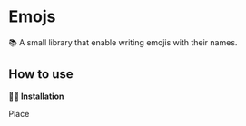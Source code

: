 # Emojs
📚 A small library that enable writing emojis with their names.

## How to use
**👨‍🔧 Installation**

Place *<script>* in the head
```html
<head>
  <title>My page</title>
  <meta charset="utf-8"/>
  <script src="emo.js"></script>
</head>
```

**🧪 Example**
  
Just call *emojs* object with the emoji you want
```javascript
  var mytext = emojs.catface;
```

> Result : 🐱

**✋ Disclaimer**
  
All emojis names are without *spaces*, *dash*, *accents*, or any *special characters*.
  
## Emojis List
- grinningface: 😀
- grinningfacewithbigeyes: 😃
- grinningfacewithsmilingeyes: 😄
- beamingfacewithsmilingeyes: 😁
- grinningsquintingface: 😆
- grinningfacewithsweat: 😅
- rollingonthefloorlaughing: 🤣
- facewithtearsofjoy: 😂
- slightlysmilingface: 🙂
- upsidedownface: 🙃
- winkingface: 😉
- smilingfacewithsmilingeyes: 😊
- smilingfacewithhalo: 😇
- smilingfacewithhearts: 🥰
- smilingfacewithhearteyes: 😍
- starstruck: 🤩
- faceblowingakiss: 😘
- kissingface: 😗
- smilingface: ☺️
- kissingfacewithclosedeyes: 😚
- kissingfacewithsmilingeyes: 😙
- smilingfacewithtear: 🥲
- facesavoringfood: 😋
- facewithtongue: 😛
- winkingfacewithtongue: 😜
- zanyface: 🤪
- squintingfacewithtongue: 😝
- moneymouthface: 🤑
- huggingface: 🤗
- facewithhandovermouth: 🤭
- shushingface: 🤫
- thinkingface: 🤔
- zippermouthface: 🤐
- facewithraisedeyebrow: 🤨
- neutralface: 😐
- expressionlessface: 😑
- facewithoutmouth: 😶
- faceinclouds: 😶‍🌫️
- smirkingface: 😏
- unamusedface: 😒
- facewithrollingeyes: 🙄
- grimacingface: 😬
- faceexhaling: 😮‍💨
- lyingface: 🤥
- relievedface: 😌
- pensiveface: 😔
- sleepyface: 😪
- droolingface: 🤤
- sleepingface: 😴
- facewithmedicalmask: 😷
- facewiththermometer: 🤒
- facewithheadbandage: 🤕
- nauseatedface: 🤢
- facevomiting: 🤮
- sneezingface: 🤧
- hotface: 🥵
- coldface: 🥶
- woozyface: 🥴
- knockedoutface: 😵
- facewithspiraleyes: 😵‍💫
- explodinghead: 🤯
- cowboyhatface: 🤠
- partyingface: 🥳
- disguisedface: 🥸
- smilingfacewithsunglasses: 😎
- nerdface: 🤓
- facewithmonocle: 🧐
- confusedface: 😕
- worriedface: 😟
- slightlyfrowningface: 🙁
- frowningface: ☹️
- facewithopenmouth: 😮
- hushedface: 😯
- astonishedface: 😲
- flushedface: 😳
- pleadingface: 🥺
- frowningfacewithopenmouth: 😦
- anguishedface: 😧
- fearfulface: 😨
- anxiousfacewithsweat: 😰
- sadbutrelievedface: 😥
- cryingface: 😢
- loudlycryingface: 😭
- facescreaminginfear: 😱
- confoundedface: 😖
- perseveringface: 😣
- disappointedface: 😞
- downcastfacewithsweat: 😓
- wearyface: 😩
- tiredface: 😫
- yawningface: 🥱
- facewithsteamfromnose: 😤
- poutingface: 😡
- angryface: 😠
- facewithsymbolsonmouth: 🤬
- smilingfacewithhorns: 😈
- angryfacewithhorns: 👿
- skull: 💀
- skullandcrossbones: ☠️
- pileofpoo: 💩
- clownface: 🤡
- ogre: 👹
- goblin: 👺
- ghost: 👻
- alien: 👽
- alienmonster: 👾
- robot: 🤖
- grinningcat: 😺
- grinningcatwithsmilingeyes: 😸
- catwithtearsofjoy: 😹
- smilingcatwithhearteyes: 😻
- catwithwrysmile: 😼
- kissingcat: 😽
- wearycat: 🙀
- cryingcat: 😿
- poutingcat: 😾
- seenoevilmonkey: 🙈
- hearnoevilmonkey: 🙉
- speaknoevilmonkey: 🙊
- kissmark: 💋
- loveletter: 💌
- heartwitharrow: 💘
- heartwithribbon: 💝
- sparklingheart: 💖
- growingheart: 💗
- beatingheart: 💓
- revolvinghearts: 💞
- twohearts: 💕
- heartdecoration: 💟
- heartexclamation: ❣️
- brokenheart: 💔
- heartonfire: ❤️‍🔥
- mendingheart: ❤️‍🩹
- redheart: ❤️
- orangeheart: 🧡
- yellowheart: 💛
- greenheart: 💚
- blueheart: 💙
- purpleheart: 💜
- brownheart: 🤎
- blackheart: 🖤
- whiteheart: 🤍
- hundredpoints: 💯
- angersymbol: 💢
- collision: 💥
- dizzy: 💫
- sweatdroplets: 💦
- dashingaway: 💨
- hole: 🕳️
- bomb: 💣
- speechballoon: 💬
- eyeinspeechbubble: 👁️‍🗨️
- leftspeechbubble: 🗨️
- rightangerbubble: 🗯️
- thoughtballoon: 💭
- zzz: 💤
- wavinghand: 👋
- raisedbackofhand: 🤚
- handwithfingerssplayed: 🖐️
- raisedhand: ✋
- vulcansalute: 🖖
- okhand: 👌
- pinchedfingers: 🤌
- pinchinghand: 🤏
- victoryhand: ✌️
- crossedfingers: 🤞
- loveyougesture: 🤟
- signofthehorns: 🤘
- callmehand: 🤙
- backhandindexpointingleft: 👈
- backhandindexpointingright: 👉
- backhandindexpointingup: 👆
- middlefinger: 🖕
- backhandindexpointingdown: 👇
- indexpointingup: ☝️
- thumbsup: 👍
- thumbsdown: 👎
- raisedfist: ✊
- oncomingfist: 👊
- leftfacingfist: 🤛
- rightfacingfist: 🤜
- clappinghands: 👏
- raisinghands: 🙌
- openhands: 👐
- palmsuptogether: 🤲
- handshake: 🤝
- foldedhands: 🙏
- writinghand: ✍️
- nailpolish: 💅
- selfie: 🤳
- flexedbiceps: 💪
- mechanicalarm: 🦾
- mechanicalleg: 🦿
- leg: 🦵
- foot: 🦶
- ear: 👂
- earwithhearingaid: 🦻
- nose: 👃
- brain: 🧠
- anatomicalheart: 🫀
- lungs: 🫁
- tooth: 🦷
- bone: 🦴
- eyes: 👀
- eye: 👁️
- tongue: 👅
- mouth: 👄
- baby: 👶
- child: 🧒
- boy: 👦
- girl: 👧
- person: 🧑
- personblondhair: 👱
- man: 👨
- personbeard: 🧔
- manbeard: 🧔‍♂️
- womanbeard: 🧔‍♀️
- manredhair: 👨‍🦰
- mancurlyhair: 👨‍🦱
- manwhitehair: 👨‍🦳
- manbald: 👨‍🦲
- woman: 👩
- womanredhair: 👩‍🦰
- personredhair: 🧑‍🦰
- womancurlyhair: 👩‍🦱
- personcurlyhair: 🧑‍🦱
- womanwhitehair: 👩‍🦳
- personwhitehair: 🧑‍🦳
- womanbald: 👩‍🦲
- personbald: 🧑‍🦲
- womanblondhair: 👱‍♀️
- manblondhair: 👱‍♂️
- olderperson: 🧓
- oldman: 👴
- oldwoman: 👵
- personfrowning: 🙍
- manfrowning: 🙍‍♂️
- womanfrowning: 🙍‍♀️
- personpouting: 🙎
- manpouting: 🙎‍♂️
- womanpouting: 🙎‍♀️
- persongesturingno: 🙅
- mangesturingno: 🙅‍♂️
- womangesturingno: 🙅‍♀️
- persongesturingok: 🙆
- mangesturingok: 🙆‍♂️
- womangesturingok: 🙆‍♀️
- persontippinghand: 💁
- mantippinghand: 💁‍♂️
- womantippinghand: 💁‍♀️
- personraisinghand: 🙋
- manraisinghand: 🙋‍♂️
- womanraisinghand: 🙋‍♀️
- deafperson: 🧏
- deafman: 🧏‍♂️
- deafwoman: 🧏‍♀️
- personbowing: 🙇
- manbowing: 🙇‍♂️
- womanbowing: 🙇‍♀️
- personfacepalming: 🤦
- manfacepalming: 🤦‍♂️
- womanfacepalming: 🤦‍♀️
- personshrugging: 🤷
- manshrugging: 🤷‍♂️
- womanshrugging: 🤷‍♀️
- healthworker: 🧑‍⚕️
- manhealthworker: 👨‍⚕️
- womanhealthworker: 👩‍⚕️
- student: 🧑‍🎓
- manstudent: 👨‍🎓
- womanstudent: 👩‍🎓
- teacher: 🧑‍🏫
- manteacher: 👨‍🏫
- womanteacher: 👩‍🏫
- judge: 🧑‍⚖️
- manjudge: 👨‍⚖️
- womanjudge: 👩‍⚖️
- farmer: 🧑‍🌾
- manfarmer: 👨‍🌾
- womanfarmer: 👩‍🌾
- cook: 🧑‍🍳
- mancook: 👨‍🍳
- womancook: 👩‍🍳
- mechanic: 🧑‍🔧
- manmechanic: 👨‍🔧
- womanmechanic: 👩‍🔧
- factoryworker: 🧑‍🏭
- manfactoryworker: 👨‍🏭
- womanfactoryworker: 👩‍🏭
- officeworker: 🧑‍💼
- manofficeworker: 👨‍💼
- womanofficeworker: 👩‍💼
- scientist: 🧑‍🔬
- manscientist: 👨‍🔬
- womanscientist: 👩‍🔬
- technologist: 🧑‍💻
- mantechnologist: 👨‍💻
- womantechnologist: 👩‍💻
- singer: 🧑‍🎤
- mansinger: 👨‍🎤
- womansinger: 👩‍🎤
- artist: 🧑‍🎨
- manartist: 👨‍🎨
- womanartist: 👩‍🎨
- pilot: 🧑‍✈️
- manpilot: 👨‍✈️
- womanpilot: 👩‍✈️
- astronaut: 🧑‍🚀
- manastronaut: 👨‍🚀
- womanastronaut: 👩‍🚀
- firefighter: 🧑‍🚒
- manfirefighter: 👨‍🚒
- womanfirefighter: 👩‍🚒
- policeofficer: 👮
- manpoliceofficer: 👮‍♂️
- womanpoliceofficer: 👮‍♀️
- detective: 🕵️
- mandetective: 🕵️‍♂️
- womandetective: 🕵️‍♀️
- guard: 💂
- manguard: 💂‍♂️
- womanguard: 💂‍♀️
- ninja: 🥷
- constructionworker: 👷
- manconstructionworker: 👷‍♂️
- womanconstructionworker: 👷‍♀️
- prince: 🤴
- princess: 👸
- personwearingturban: 👳
- manwearingturban: 👳‍♂️
- womanwearingturban: 👳‍♀️
- personwithskullcap: 👲
- womanwithheadscarf: 🧕
- personintuxedo: 🤵
- manintuxedo: 🤵‍♂️
- womanintuxedo: 🤵‍♀️
- personwithveil: 👰
- manwithveil: 👰‍♂️
- womanwithveil: 👰‍♀️
- pregnantwoman: 🤰
- breastfeeding: 🤱
- womanfeedingbaby: 👩‍🍼
- manfeedingbaby: 👨‍🍼
- personfeedingbaby: 🧑‍🍼
- babyangel: 👼
- santaclaus: 🎅
- mrsclaus: 🤶
- mxclaus: 🧑‍🎄
- superhero: 🦸
- mansuperhero: 🦸‍♂️
- womansuperhero: 🦸‍♀️
- supervillain: 🦹
- mansupervillain: 🦹‍♂️
- womansupervillain: 🦹‍♀️
- mage: 🧙
- manmage: 🧙‍♂️
- womanmage: 🧙‍♀️
- fairy: 🧚
- manfairy: 🧚‍♂️
- womanfairy: 🧚‍♀️
- vampire: 🧛
- manvampire: 🧛‍♂️
- womanvampire: 🧛‍♀️
- merperson: 🧜
- merman: 🧜‍♂️
- mermaid: 🧜‍♀️
- elf: 🧝
- manelf: 🧝‍♂️
- womanelf: 🧝‍♀️
- genie: 🧞
- mangenie: 🧞‍♂️
- womangenie: 🧞‍♀️
- zombie: 🧟
- manzombie: 🧟‍♂️
- womanzombie: 🧟‍♀️
- persongettingmassage: 💆
- mangettingmassage: 💆‍♂️
- womangettingmassage: 💆‍♀️
- persongettinghaircut: 💇
- mangettinghaircut: 💇‍♂️
- womangettinghaircut: 💇‍♀️
- personwalking: 🚶
- manwalking: 🚶‍♂️
- womanwalking: 🚶‍♀️
- personstanding: 🧍
- manstanding: 🧍‍♂️
- womanstanding: 🧍‍♀️
- personkneeling: 🧎
- mankneeling: 🧎‍♂️
- womankneeling: 🧎‍♀️
- personwithwhitecane: 🧑‍🦯
- manwithwhitecane: 👨‍🦯
- womanwithwhitecane: 👩‍🦯
- personinmotorizedwheelchair: 🧑‍🦼
- maninmotorizedwheelchair: 👨‍🦼
- womaninmotorizedwheelchair: 👩‍🦼
- personinmanualwheelchair: 🧑‍🦽
- maninmanualwheelchair: 👨‍🦽
- womaninmanualwheelchair: 👩‍🦽
- personrunning: 🏃
- manrunning: 🏃‍♂️
- womanrunning: 🏃‍♀️
- womandancing: 💃
- mandancing: 🕺
- personinsuitlevitating: 🕴️
- peoplewithbunnyears: 👯
- menwithbunnyears: 👯‍♂️
- womenwithbunnyears: 👯‍♀️
- personinsteamyroom: 🧖
- maninsteamyroom: 🧖‍♂️
- womaninsteamyroom: 🧖‍♀️
- personclimbing: 🧗
- manclimbing: 🧗‍♂️
- womanclimbing: 🧗‍♀️
- personfencing: 🤺
- horseracing: 🏇
- skier: ⛷️
- snowboarder: 🏂
- persongolfing: 🏌️
- mangolfing: 🏌️‍♂️
- womangolfing: 🏌️‍♀️
- personsurfing: 🏄
- mansurfing: 🏄‍♂️
- womansurfing: 🏄‍♀️
- personrowingboat: 🚣
- manrowingboat: 🚣‍♂️
- womanrowingboat: 🚣‍♀️
- personswimming: 🏊
- manswimming: 🏊‍♂️
- womanswimming: 🏊‍♀️
- personbouncingball: ⛹️
- manbouncingball: ⛹️‍♂️
- womanbouncingball: ⛹️‍♀️
- personliftingweights: 🏋️
- manliftingweights: 🏋️‍♂️
- womanliftingweights: 🏋️‍♀️
- personbiking: 🚴
- manbiking: 🚴‍♂️
- womanbiking: 🚴‍♀️
- personmountainbiking: 🚵
- manmountainbiking: 🚵‍♂️
- womanmountainbiking: 🚵‍♀️
- personcartwheeling: 🤸
- mancartwheeling: 🤸‍♂️
- womancartwheeling: 🤸‍♀️
- peoplewrestling: 🤼
- menwrestling: 🤼‍♂️
- womenwrestling: 🤼‍♀️
- personplayingwaterpolo: 🤽
- manplayingwaterpolo: 🤽‍♂️
- womanplayingwaterpolo: 🤽‍♀️
- personplayinghandball: 🤾
- manplayinghandball: 🤾‍♂️
- womanplayinghandball: 🤾‍♀️
- personjuggling: 🤹
- manjuggling: 🤹‍♂️
- womanjuggling: 🤹‍♀️
- personinlotusposition: 🧘
- maninlotusposition: 🧘‍♂️
- womaninlotusposition: 🧘‍♀️
- persontakingbath: 🛀
- personinbed: 🛌
- peopleholdinghands: 🧑‍🤝‍🧑
- womenholdinghands: 👭
- womanandmanholdinghands: 👫
- menholdinghands: 👬
- kiss: 💏
- kisswomanman: 👩‍❤️‍💋‍👨
- kissmanman: 👨‍❤️‍💋‍👨
- kisswomanwoman: 👩‍❤️‍💋‍👩
- couplewithheart: 💑
- couplewithheartwomanman: 👩‍❤️‍👨
- couplewithheartmanman: 👨‍❤️‍👨
- couplewithheartwomanwoman: 👩‍❤️‍👩
- family: 👪
- familymanwomanboy: 👨‍👩‍👦
- familymanwomangirl: 👨‍👩‍👧
- familymanwomangirlboy: 👨‍👩‍👧‍👦
- familymanwomanboyboy: 👨‍👩‍👦‍👦
- familymanwomangirlgirl: 👨‍👩‍👧‍👧
- familymanmanboy: 👨‍👨‍👦
- familymanmangirl: 👨‍👨‍👧
- familymanmangirlboy: 👨‍👨‍👧‍👦
- familymanmanboyboy: 👨‍👨‍👦‍👦
- familymanmangirlgirl: 👨‍👨‍👧‍👧
- familywomanwomanboy: 👩‍👩‍👦
- familywomanwomangirl: 👩‍👩‍👧
- familywomanwomangirlboy: 👩‍👩‍👧‍👦
- familywomanwomanboyboy: 👩‍👩‍👦‍👦
- familywomanwomangirlgirl: 👩‍👩‍👧‍👧
- familymanboy: 👨‍👦
- familymanboyboy: 👨‍👦‍👦
- familymangirl: 👨‍👧
- familymangirlboy: 👨‍👧‍👦
- familymangirlgirl: 👨‍👧‍👧
- familywomanboy: 👩‍👦
- familywomanboyboy: 👩‍👦‍👦
- familywomangirl: 👩‍👧
- familywomangirlboy: 👩‍👧‍👦
- familywomangirlgirl: 👩‍👧‍👧
- speakinghead: 🗣️
- bustinsilhouette: 👤
- bustsinsilhouette: 👥
- peoplehugging: 🫂
- footprints: 👣
- monkeyface: 🐵
- monkey: 🐒
- gorilla: 🦍
- orangutan: 🦧
- dogface: 🐶
- dog: 🐕
- guidedog: 🦮
- servicedog: 🐕‍🦺
- poodle: 🐩
- wolf: 🐺
- fox: 🦊
- raccoon: 🦝
- catface: 🐱
- cat: 🐈
- blackcat: 🐈‍⬛
- lion: 🦁
- tigerface: 🐯
- tiger: 🐅
- leopard: 🐆
- horseface: 🐴
- horse: 🐎
- unicorn: 🦄
- zebra: 🦓
- deer: 🦌
- bison: 🦬
- cowface: 🐮
- ox: 🐂
- waterbuffalo: 🐃
- cow: 🐄
- pigface: 🐷
- pig: 🐖
- boar: 🐗
- pignose: 🐽
- ram: 🐏
- ewe: 🐑
- goat: 🐐
- camel: 🐪
- twohumpcamel: 🐫
- llama: 🦙
- giraffe: 🦒
- elephant: 🐘
- mammoth: 🦣
- rhinoceros: 🦏
- hippopotamus: 🦛
- mouseface: 🐭
- mouse: 🐁
- rat: 🐀
- hamster: 🐹
- rabbitface: 🐰
- rabbit: 🐇
- chipmunk: 🐿️
- beaver: 🦫
- hedgehog: 🦔
- bat: 🦇
- bear: 🐻
- polarbear: 🐻‍❄️
- koala: 🐨
- panda: 🐼
- sloth: 🦥
- otter: 🦦
- skunk: 🦨
- kangaroo: 🦘
- badger: 🦡
- pawprints: 🐾
- turkey: 🦃
- chicken: 🐔
- rooster: 🐓
- hatchingchick: 🐣
- babychick: 🐤
- frontfacingbabychick: 🐥
- bird: 🐦
- penguin: 🐧
- dove: 🕊️
- eagle: 🦅
- duck: 🦆
- swan: 🦢
- owl: 🦉
- dodo: 🦤
- feather: 🪶
- flamingo: 🦩
- peacock: 🦚
- parrot: 🦜
- frog: 🐸
- crocodile: 🐊
- turtle: 🐢
- lizard: 🦎
- snake: 🐍
- dragonface: 🐲
- dragon: 🐉
- sauropod: 🦕
- trex: 🦖
- spoutingwhale: 🐳
- whale: 🐋
- dolphin: 🐬
- seal: 🦭
- fish: 🐟
- tropicalfish: 🐠
- blowfish: 🐡
- shark: 🦈
- octopus: 🐙
- spiralshell: 🐚
- snail: 🐌
- butterfly: 🦋
- bug: 🐛
- ant: 🐜
- honeybee: 🐝
- beetle: 🪲
- ladybeetle: 🐞
- cricket: 🦗
- cockroach: 🪳
- spider: 🕷️
- spiderweb: 🕸️
- scorpion: 🦂
- mosquito: 🦟
- fly: 🪰
- worm: 🪱
- microbe: 🦠
- bouquet: 💐
- cherryblossom: 🌸
- whiteflower: 💮
- rosette: 🏵️
- rose: 🌹
- wiltedflower: 🥀
- hibiscus: 🌺
- sunflower: 🌻
- blossom: 🌼
- tulip: 🌷
- seedling: 🌱
- pottedplant: 🪴
- evergreentree: 🌲
- deciduoustree: 🌳
- palmtree: 🌴
- cactus: 🌵
- sheafofrice: 🌾
- herb: 🌿
- shamrock: ☘️
- fourleafclover: 🍀
- mapleleaf: 🍁
- fallenleaf: 🍂
- leafflutteringinwind: 🍃
- grapes: 🍇
- melon: 🍈
- watermelon: 🍉
- tangerine: 🍊
- lemon: 🍋
- banana: 🍌
- pineapple: 🍍
- mango: 🥭
- redapple: 🍎
- greenapple: 🍏
- pear: 🍐
- peach: 🍑
- cherries: 🍒
- strawberry: 🍓
- blueberries: 🫐
- kiwifruit: 🥝
- tomato: 🍅
- olive: 🫒
- coconut: 🥥
- avocado: 🥑
- eggplant: 🍆
- potato: 🥔
- carrot: 🥕
- earofcorn: 🌽
- hotpepper: 🌶️
- bellpepper: 🫑
- cucumber: 🥒
- leafygreen: 🥬
- broccoli: 🥦
- garlic: 🧄
- onion: 🧅
- mushroom: 🍄
- peanuts: 🥜
- chestnut: 🌰
- bread: 🍞
- croissant: 🥐
- baguettebread: 🥖
- flatbread: 🫓
- pretzel: 🥨
- bagel: 🥯
- pancakes: 🥞
- waffle: 🧇
- cheesewedge: 🧀
- meatonbone: 🍖
- poultryleg: 🍗
- cutofmeat: 🥩
- bacon: 🥓
- hamburger: 🍔
- frenchfries: 🍟
- pizza: 🍕
- hotdog: 🌭
- sandwich: 🥪
- taco: 🌮
- burrito: 🌯
- tamale: 🫔
- stuffedflatbread: 🥙
- falafel: 🧆
- egg: 🥚
- cooking: 🍳
- shallowpanoffood: 🥘
- potoffood: 🍲
- fondue: 🫕
- bowlwithspoon: 🥣
- greensalad: 🥗
- popcorn: 🍿
- butter: 🧈
- salt: 🧂
- cannedfood: 🥫
- bentobox: 🍱
- ricecracker: 🍘
- riceball: 🍙
- cookedrice: 🍚
- curryrice: 🍛
- steamingbowl: 🍜
- spaghetti: 🍝
- roastedsweetpotato: 🍠
- oden: 🍢
- sushi: 🍣
- friedshrimp: 🍤
- fishcakewithswirl: 🍥
- mooncake: 🥮
- dango: 🍡
- dumpling: 🥟
- fortunecookie: 🥠
- takeoutbox: 🥡
- crab: 🦀
- lobster: 🦞
- shrimp: 🦐
- squid: 🦑
- oyster: 🦪
- softicecream: 🍦
- shavedice: 🍧
- icecream: 🍨
- doughnut: 🍩
- cookie: 🍪
- birthdaycake: 🎂
- shortcake: 🍰
- cupcake: 🧁
- pie: 🥧
- chocolatebar: 🍫
- candy: 🍬
- lollipop: 🍭
- custard: 🍮
- honeypot: 🍯
- babybottle: 🍼
- glassofmilk: 🥛
- hotbeverage: ☕
- teapot: 🫖
- teacupwithouthandle: 🍵
- sake: 🍶
- bottlewithpoppingcork: 🍾
- wineglass: 🍷
- cocktailglass: 🍸
- tropicaldrink: 🍹
- beermug: 🍺
- clinkingbeermugs: 🍻
- clinkingglasses: 🥂
- tumblerglass: 🥃
- cupwithstraw: 🥤
- bubbletea: 🧋
- beveragebox: 🧃
- mate: 🧉
- ice: 🧊
- chopsticks: 🥢
- forkandknifewithplate: 🍽️
- forkandknife: 🍴
- spoon: 🥄
- kitchenknife: 🔪
- amphora: 🏺
- globeshowingeuropeafrica: 🌍
- globeshowingamericas: 🌎
- globeshowingasiaaustralia: 🌏
- globewithmeridians: 🌐
- worldmap: 🗺️
- mapofjapan: 🗾
- compass: 🧭
- snowcappedmountain: 🏔️
- mountain: ⛰️
- volcano: 🌋
- mountfuji: 🗻
- camping: 🏕️
- beachwithumbrella: 🏖️
- desert: 🏜️
- desertisland: 🏝️
- nationalpark: 🏞️
- stadium: 🏟️
- classicalbuilding: 🏛️
- buildingconstruction: 🏗️
- brick: 🧱
- rock: 🪨
- wood: 🪵
- hut: 🛖
- houses: 🏘️
- derelicthouse: 🏚️
- house: 🏠
- housewithgarden: 🏡
- officebuilding: 🏢
- japanesepostoffice: 🏣
- postoffice: 🏤
- hospital: 🏥
- bank: 🏦
- hotel: 🏨
- lovehotel: 🏩
- conveniencestore: 🏪
- school: 🏫
- departmentstore: 🏬
- factory: 🏭
- japanesecastle: 🏯
- castle: 🏰
- wedding: 💒
- tokyotower: 🗼
- statueofliberty: 🗽
- church: ⛪
- mosque: 🕌
- hindutemple: 🛕
- synagogue: 🕍
- shintoshrine: ⛩️
- kaaba: 🕋
- fountain: ⛲
- tent: ⛺
- foggy: 🌁
- nightwithstars: 🌃
- cityscape: 🏙️
- sunriseovermountains: 🌄
- sunrise: 🌅
- cityscapeatdusk: 🌆
- sunset: 🌇
- bridgeatnight: 🌉
- hotsprings: ♨️
- carouselhorse: 🎠
- ferriswheel: 🎡
- rollercoaster: 🎢
- barberpole: 💈
- circustent: 🎪
- locomotive: 🚂
- railwaycar: 🚃
- highspeedtrain: 🚄
- bullettrain: 🚅
- train: 🚆
- metro: 🚇
- lightrail: 🚈
- station: 🚉
- tram: 🚊
- monorail: 🚝
- mountainrailway: 🚞
- tramcar: 🚋
- bus: 🚌
- oncomingbus: 🚍
- trolleybus: 🚎
- minibus: 🚐
- ambulance: 🚑
- fireengine: 🚒
- policecar: 🚓
- oncomingpolicecar: 🚔
- taxi: 🚕
- oncomingtaxi: 🚖
- automobile: 🚗
- oncomingautomobile: 🚘
- sportutilityvehicle: 🚙
- pickuptruck: 🛻
- deliverytruck: 🚚
- articulatedlorry: 🚛
- tractor: 🚜
- racingcar: 🏎️
- motorcycle: 🏍️
- motorscooter: 🛵
- manualwheelchair: 🦽
- motorizedwheelchair: 🦼
- autorickshaw: 🛺
- bicycle: 🚲
- kickscooter: 🛴
- skateboard: 🛹
- rollerskate: 🛼
- busstop: 🚏
- motorway: 🛣️
- railwaytrack: 🛤️
- oildrum: 🛢️
- fuelpump: ⛽
- policecarlight: 🚨
- horizontaltrafficlight: 🚥
- verticaltrafficlight: 🚦
- stopsign: 🛑
- construction: 🚧
- anchor: ⚓
- sailboat: ⛵
- canoe: 🛶
- speedboat: 🚤
- passengership: 🛳️
- ferry: ⛴️
- motorboat: 🛥️
- ship: 🚢
- airplane: ✈️
- smallairplane: 🛩️
- airplanedeparture: 🛫
- airplanearrival: 🛬
- parachute: 🪂
- seat: 💺
- helicopter: 🚁
- suspensionrailway: 🚟
- mountaincableway: 🚠
- aerialtramway: 🚡
- satellite: 🛰️
- rocket: 🚀
- flyingsaucer: 🛸
- bellhopbell: 🛎️
- luggage: 🧳
- hourglassdone: ⌛
- hourglassnotdone: ⏳
- watch: ⌚
- alarmclock: ⏰
- stopwatch: ⏱️
- timerclock: ⏲️
- mantelpiececlock: 🕰️
- twelveoclock: 🕛
- twelvethirty: 🕧
- oneoclock: 🕐
- onethirty: 🕜
- twooclock: 🕑
- twothirty: 🕝
- threeoclock: 🕒
- threethirty: 🕞
- fouroclock: 🕓
- fourthirty: 🕟
- fiveoclock: 🕔
- fivethirty: 🕠
- sixoclock: 🕕
- sixthirty: 🕡
- sevenoclock: 🕖
- seventhirty: 🕢
- eightoclock: 🕗
- eightthirty: 🕣
- nineoclock: 🕘
- ninethirty: 🕤
- tenoclock: 🕙
- tenthirty: 🕥
- elevenoclock: 🕚
- eleventhirty: 🕦
- newmoon: 🌑
- waxingcrescentmoon: 🌒
- firstquartermoon: 🌓
- waxinggibbousmoon: 🌔
- fullmoon: 🌕
- waninggibbousmoon: 🌖
- lastquartermoon: 🌗
- waningcrescentmoon: 🌘
- crescentmoon: 🌙
- newmoonface: 🌚
- firstquartermoonface: 🌛
- lastquartermoonface: 🌜
- thermometer: 🌡️
- sun: ☀️
- fullmoonface: 🌝
- sunwithface: 🌞
- ringedplanet: 🪐
- star: ⭐
- glowingstar: 🌟
- shootingstar: 🌠
- milkyway: 🌌
- cloud: ☁️
- sunbehindcloud: ⛅
- cloudwithlightningandrain: ⛈️
- sunbehindsmallcloud: 🌤️
- sunbehindlargecloud: 🌥️
- sunbehindraincloud: 🌦️
- cloudwithrain: 🌧️
- cloudwithsnow: 🌨️
- cloudwithlightning: 🌩️
- tornado: 🌪️
- fog: 🌫️
- windface: 🌬️
- cyclone: 🌀
- rainbow: 🌈
- closedumbrella: 🌂
- umbrella: ☂️
- umbrellawithraindrops: ☔
- umbrellaonground: ⛱️
- highvoltage: ⚡
- snowflake: ❄️
- snowman: ☃️
- snowmanwithoutsnow: ⛄
- comet: ☄️
- fire: 🔥
- droplet: 💧
- waterwave: 🌊
- jackolantern: 🎃
- christmastree: 🎄
- fireworks: 🎆
- sparkler: 🎇
- firecracker: 🧨
- sparkles: ✨
- balloon: 🎈
- partypopper: 🎉
- confettiball: 🎊
- tanabatatree: 🎋
- pinedecoration: 🎍
- japanesedolls: 🎎
- carpstreamer: 🎏
- windchime: 🎐
- moonviewingceremony: 🎑
- redenvelope: 🧧
- ribbon: 🎀
- wrappedgift: 🎁
- reminderribbon: 🎗️
- admissiontickets: 🎟️
- ticket: 🎫
- militarymedal: 🎖️
- trophy: 🏆
- sportsmedal: 🏅
- firstplacemedal: 🥇
- secondplacemedal: 🥈
- thirdplacemedal: 🥉
- soccerball: ⚽
- baseball: ⚾
- softball: 🥎
- basketball: 🏀
- volleyball: 🏐
- americanfootball: 🏈
- rugbyfootball: 🏉
- tennis: 🎾
- flyingdisc: 🥏
- bowling: 🎳
- cricketgame: 🏏
- fieldhockey: 🏑
- icehockey: 🏒
- lacrosse: 🥍
- pingpong: 🏓
- badminton: 🏸
- boxingglove: 🥊
- martialartsuniform: 🥋
- goalnet: 🥅
- flaginhole: ⛳
- iceskate: ⛸️
- fishingpole: 🎣
- divingmask: 🤿
- runningshirt: 🎽
- skis: 🎿
- sled: 🛷
- curlingstone: 🥌
- bullseye: 🎯
- yoyo: 🪀
- kite: 🪁
- pool8ball: 🎱
- crystalball: 🔮
- magicwand: 🪄
- nazaramulet: 🧿
- videogame: 🎮
- joystick: 🕹️
- slotmachine: 🎰
- gamedie: 🎲
- puzzlepiece: 🧩
- teddybear: 🧸
- piñata: 🪅
- nestingdolls: 🪆
- spadesuit: ♠️
- heartsuit: ♥️
- diamondsuit: ♦️
- clubsuit: ♣️
- chesspawn: ♟️
- joker: 🃏
- mahjongreddragon: 🀄
- flowerplayingcards: 🎴
- performingarts: 🎭
- framedpicture: 🖼️
- artistpalette: 🎨
- thread: 🧵
- sewingneedle: 🪡
- yarn: 🧶
- knot: 🪢
- glasses: 👓
- sunglasses: 🕶️
- goggles: 🥽
- labcoat: 🥼
- safetyvest: 🦺
- necktie: 👔
- tshirt: 👕
- jeans: 👖
- scarf: 🧣
- gloves: 🧤
- coat: 🧥
- socks: 🧦
- dress: 👗
- kimono: 👘
- sari: 🥻
- onepieceswimsuit: 🩱
- briefs: 🩲
- shorts: 🩳
- bikini: 👙
- womansclothes: 👚
- purse: 👛
- handbag: 👜
- clutchbag: 👝
- shoppingbags: 🛍️
- backpack: 🎒
- thongsandal: 🩴
- mansshoe: 👞
- runningshoe: 👟
- hikingboot: 🥾
- flatshoe: 🥿
- highheeledshoe: 👠
- womanssandal: 👡
- balletshoes: 🩰
- womansboot: 👢
- crown: 👑
- womanshat: 👒
- tophat: 🎩
- graduationcap: 🎓
- billedcap: 🧢
- militaryhelmet: 🪖
- rescueworkershelmet: ⛑️
- prayerbeads: 📿
- lipstick: 💄
- ring: 💍
- gemstone: 💎
- mutedspeaker: 🔇
- speakerlowvolume: 🔈
- speakermediumvolume: 🔉
- speakerhighvolume: 🔊
- loudspeaker: 📢
- megaphone: 📣
- postalhorn: 📯
- bell: 🔔
- bellwithslash: 🔕
- musicalscore: 🎼
- musicalnote: 🎵
- musicalnotes: 🎶
- studiomicrophone: 🎙️
- levelslider: 🎚️
- controlknobs: 🎛️
- microphone: 🎤
- headphone: 🎧
- radio: 📻
- saxophone: 🎷
- accordion: 🪗
- guitar: 🎸
- musicalkeyboard: 🎹
- trumpet: 🎺
- violin: 🎻
- banjo: 🪕
- drum: 🥁
- longdrum: 🪘
- mobilephone: 📱
- mobilephonewitharrow: 📲
- telephone: ☎️
- telephonereceiver: 📞
- pager: 📟
- faxmachine: 📠
- battery: 🔋
- electricplug: 🔌
- laptop: 💻
- desktopcomputer: 🖥️
- printer: 🖨️
- keyboard: ⌨️
- computermouse: 🖱️
- trackball: 🖲️
- computerdisk: 💽
- floppydisk: 💾
- opticaldisk: 💿
- dvd: 📀
- abacus: 🧮
- moviecamera: 🎥
- filmframes: 🎞️
- filmprojector: 📽️
- clapperboard: 🎬
- television: 📺
- camera: 📷
- camerawithflash: 📸
- videocamera: 📹
- videocassette: 📼
- magnifyingglasstiltedleft: 🔍
- magnifyingglasstiltedright: 🔎
- candle: 🕯️
- lightbulb: 💡
- flashlight: 🔦
- redpaperlantern: 🏮
- diyalamp: 🪔
- notebookwithdecorativecover: 📔
- closedbook: 📕
- openbook: 📖
- greenbook: 📗
- bluebook: 📘
- orangebook: 📙
- books: 📚
- notebook: 📓
- ledger: 📒
- pagewithcurl: 📃
- scroll: 📜
- pagefacingup: 📄
- newspaper: 📰
- rolledupnewspaper: 🗞️
- bookmarktabs: 📑
- bookmark: 🔖
- label: 🏷️
- moneybag: 💰
- coin: 🪙
- yenbanknote: 💴
- dollarbanknote: 💵
- eurobanknote: 💶
- poundbanknote: 💷
- moneywithwings: 💸
- creditcard: 💳
- receipt: 🧾
- chartincreasingwithyen: 💹
- envelope: ✉️
- email: 📧
- incomingenvelope: 📨
- envelopewitharrow: 📩
- outboxtray: 📤
- inboxtray: 📥
- package: 📦
- closedmailboxwithraisedflag: 📫
- closedmailboxwithloweredflag: 📪
- openmailboxwithraisedflag: 📬
- openmailboxwithloweredflag: 📭
- postbox: 📮
- ballotboxwithballot: 🗳️
- pencil: ✏️
- blacknib: ✒️
- fountainpen: 🖋️
- pen: 🖊️
- paintbrush: 🖌️
- crayon: 🖍️
- memo: 📝
- briefcase: 💼
- filefolder: 📁
- openfilefolder: 📂
- cardindexdividers: 🗂️
- calendar: 📅
- tearoffcalendar: 📆
- spiralnotepad: 🗒️
- spiralcalendar: 🗓️
- cardindex: 📇
- chartincreasing: 📈
- chartdecreasing: 📉
- barchart: 📊
- clipboard: 📋
- pushpin: 📌
- roundpushpin: 📍
- paperclip: 📎
- linkedpaperclips: 🖇️
- straightruler: 📏
- triangularruler: 📐
- scissors: ✂️
- cardfilebox: 🗃️
- filecabinet: 🗄️
- wastebasket: 🗑️
- locked: 🔒
- unlocked: 🔓
- lockedwithpen: 🔏
- lockedwithkey: 🔐
- key: 🔑
- oldkey: 🗝️
- hammer: 🔨
- axe: 🪓
- pick: ⛏️
- hammerandpick: ⚒️
- hammerandwrench: 🛠️
- dagger: 🗡️
- crossedswords: ⚔️
- waterpistol: 🔫
- boomerang: 🪃
- bowandarrow: 🏹
- shield: 🛡️
- carpentrysaw: 🪚
- wrench: 🔧
- screwdriver: 🪛
- nutandbolt: 🔩
- gear: ⚙️
- clamp: 🗜️
- balancescale: ⚖️
- whitecane: 🦯
- link: 🔗
- chains: ⛓️
- hook: 🪝
- toolbox: 🧰
- magnet: 🧲
- ladder: 🪜
- alembic: ⚗️
- testtube: 🧪
- petridish: 🧫
- dna: 🧬
- microscope: 🔬
- telescope: 🔭
- satelliteantenna: 📡
- syringe: 💉
- dropofblood: 🩸
- pill: 💊
- adhesivebandage: 🩹
- stethoscope: 🩺
- door: 🚪
- elevator: 🛗
- mirror: 🪞
- window: 🪟
- bed: 🛏️
- couchandlamp: 🛋️
- chair: 🪑
- toilet: 🚽
- plunger: 🪠
- shower: 🚿
- bathtub: 🛁
- mousetrap: 🪤
- razor: 🪒
- lotionbottle: 🧴
- safetypin: 🧷
- broom: 🧹
- basket: 🧺
- rollofpaper: 🧻
- bucket: 🪣
- soap: 🧼
- toothbrush: 🪥
- sponge: 🧽
- fireextinguisher: 🧯
- shoppingcart: 🛒
- cigarette: 🚬
- coffin: ⚰️
- headstone: 🪦
- funeralurn: ⚱️
- moai: 🗿
- placard: 🪧
- atmsign: 🏧
- litterinbinsign: 🚮
- potablewater: 🚰
- wheelchairsymbol: ♿
- mensroom: 🚹
- womensroom: 🚺
- restroom: 🚻
- babysymbol: 🚼
- watercloset: 🚾
- passportcontrol: 🛂
- customs: 🛃
- baggageclaim: 🛄
- leftluggage: 🛅
- warning: ⚠️
- childrencrossing: 🚸
- noentry: ⛔
- prohibited: 🚫
- nobicycles: 🚳
- nosmoking: 🚭
- nolittering: 🚯
- nonpotablewater: 🚱
- nopedestrians: 🚷
- nomobilephones: 📵
- nooneundereighteen: 🔞
- radioactive: ☢️
- biohazard: ☣️
- uparrow: ⬆️
- uprightarrow: ↗️
- rightarrow: ➡️
- downrightarrow: ↘️
- downarrow: ⬇️
- downleftarrow: ↙️
- leftarrow: ⬅️
- upleftarrow: ↖️
- updownarrow: ↕️
- leftrightarrow: ↔️
- rightarrowcurvingleft: ↩️
- leftarrowcurvingright: ↪️
- rightarrowcurvingup: ⤴️
- rightarrowcurvingdown: ⤵️
- clockwiseverticalarrows: 🔃
- counterclockwisearrowsbutton: 🔄
- backarrow: 🔙
- endarrow: 🔚
- onarrow: 🔛
- soonarrow: 🔜
- toparrow: 🔝
- placeofworship: 🛐
- atomsymbol: ⚛️
- om: 🕉️
- starofdavid: ✡️
- wheelofdharma: ☸️
- yinyang: ☯️
- latincross: ✝️
- orthodoxcross: ☦️
- starandcrescent: ☪️
- peacesymbol: ☮️
- menorah: 🕎
- dottedsixpointedstar: 🔯
- aries: ♈
- taurus: ♉
- gemini: ♊
- cancer: ♋
- leo: ♌
- virgo: ♍
- libra: ♎
- scorpio: ♏
- sagittarius: ♐
- capricorn: ♑
- aquarius: ♒
- pisces: ♓
- ophiuchus: ⛎
- shuffletracksbutton: 🔀
- repeatbutton: 🔁
- repeatsinglebutton: 🔂
- playbutton: ▶️
- fastforwardbutton: ⏩
- nexttrackbutton: ⏭️
- playorpausebutton: ⏯️
- reversebutton: ◀️
- fastreversebutton: ⏪
- lasttrackbutton: ⏮️
- upwardsbutton: 🔼
- fastupbutton: ⏫
- downwardsbutton: 🔽
- fastdownbutton: ⏬
- pausebutton: ⏸️
- stopbutton: ⏹️
- recordbutton: ⏺️
- ejectbutton: ⏏️
- cinema: 🎦
- dimbutton: 🔅
- brightbutton: 🔆
- antennabars: 📶
- vibrationmode: 📳
- mobilephoneoff: 📴
- femalesign: ♀️
- malesign: ♂️
- transgendersymbol: ⚧️
- multiply: ✖️
- plus: ➕
- minus: ➖
- divide: ➗
- infinity: ♾️
- doubleexclamationmark: ‼️
- exclamationquestionmark: ⁉️
- redquestionmark: ❓
- whitequestionmark: ❔
- whiteexclamationmark: ❕
- redexclamationmark: ❗
- wavydash: 〰️
- currencyexchange: 💱
- heavydollarsign: 💲
- medicalsymbol: ⚕️
- recyclingsymbol: ♻️
- fleurdelis: ⚜️
- tridentemblem: 🔱
- namebadge: 📛
- japanesesymbolforbeginner: 🔰
- hollowredcircle: ⭕
- checkmarkbutton: ✅
- checkboxwithcheck: ☑️
- checkmark: ✔️
- crossmark: ❌
- crossmarkbutton: ❎
- curlyloop: ➰
- doublecurlyloop: ➿
- partalternationmark: 〽️
- eightspokedasterisk: ✳️
- eightpointedstar: ✴️
- sparkle: ❇️
- copyright: ©️
- registered: ®️
- trademark: ™️
- keycaphastag: #️⃣
- keycapasterisk: *️⃣
- keycapzero: 0️⃣
- keycapone: 1️⃣
- keycaptwo: 2️⃣
- keycapthree: 3️⃣
- keycapfour: 4️⃣
- keycapfive: 5️⃣
- keycapsix: 6️⃣
- keycapseven: 7️⃣
- keycapeight: 8️⃣
- keycapnine: 9️⃣
- keycapten: 🔟
- inputlatinuppercase: 🔠
- inputlatinlowercase: 🔡
- inputnumbers: 🔢
- inputsymbols: 🔣
- inputlatinletters: 🔤
- abuttonbloodtype: 🅰️
- abbuttonbloodtype: 🆎
- bbuttonbloodtype: 🅱️
- clbutton: 🆑
- coolbutton: 🆒
- freebutton: 🆓
- information: ℹ️
- idbutton: 🆔
- circledm: Ⓜ️
- newbutton: 🆕
- ngbutton: 🆖
- obuttonbloodtype: 🅾️
- okbutton: 🆗
- pbutton: 🅿️
- sosbutton: 🆘
- upbutton: 🆙
- vsbutton: 🆚
- japaneseherebutton: 🈁
- japaneseservicechargebutton: 🈂️
- japanesemonthlyamountbutton: 🈷️
- japanesenotfreeofchargebutton: 🈶
- japanesereservedbutton: 🈯
- japanesebargainbutton: 🉐
- japanesediscountbutton: 🈹
- japanesefreeofchargebutton: 🈚
- japaneseprohibitedbutton: 🈲
- japaneseacceptablebutton: 🉑
- japaneseapplicationbutton: 🈸
- japanesepassinggradebutton: 🈴
- japanesevacancybutton: 🈳
- japanesecongratulationsbutton: ㊗️
- japanesesecretbutton: ㊙️
- japaneseopenforbusinessbutton: 🈺
- japanesenovacancybutton: 🈵
- redcircle: 🔴
- orangecircle: 🟠
- yellowcircle: 🟡
- greencircle: 🟢
- bluecircle: 🔵
- purplecircle: 🟣
- browncircle: 🟤
- blackcircle: ⚫
- whitecircle: ⚪
- redsquare: 🟥
- orangesquare: 🟧
- yellowsquare: 🟨
- greensquare: 🟩
- bluesquare: 🟦
- purplesquare: 🟪
- brownsquare: 🟫
- blacklargesquare: ⬛
- whitelargesquare: ⬜
- blackmediumsquare: ◼️
- whitemediumsquare: ◻️
- blackmediumsmallsquare: ◾
- whitemediumsmallsquare: ◽
- blacksmallsquare: ▪️
- whitesmallsquare: ▫️
- largeorangediamond: 🔶
- largebluediamond: 🔷
- smallorangediamond: 🔸
- smallbluediamond: 🔹
- redtrianglepointedup: 🔺
- redtrianglepointeddown: 🔻
- diamondwithadot: 💠
- radiobutton: 🔘
- whitesquarebutton: 🔳
- blacksquarebutton: 🔲
- chequeredflag: 🏁
- triangularflag: 🚩
- crossedflags: 🎌
- blackflag: 🏴
- whiteflag: 🏳️
- rainbowflag: 🏳️‍🌈
- transgenderflag: 🏳️‍⚧️
- pirateflag: 🏴‍☠️
- flagascensionisland: 🇦🇨
- flagandorra: 🇦🇩
- flagunitedarabemirates: 🇦🇪
- flagafghanistan: 🇦🇫
- flagantiguaandbarbuda: 🇦🇬
- flaganguilla: 🇦🇮
- flagalbania: 🇦🇱
- flagarmenia: 🇦🇲
- flagangola: 🇦🇴
- flagantarctica: 🇦🇶
- flagargentina: 🇦🇷
- flagamericansamoa: 🇦🇸
- flagaustria: 🇦🇹
- flagaustralia: 🇦🇺
- flagaruba: 🇦🇼
- flagålandislands: 🇦🇽
- flagazerbaijan: 🇦🇿
- flagbosniaandherzegovina: 🇧🇦
- flagbarbados: 🇧🇧
- flagbangladesh: 🇧🇩
- flagbelgium: 🇧🇪
- flagburkinafaso: 🇧🇫
- flagbulgaria: 🇧🇬
- flagbahrain: 🇧🇭
- flagburundi: 🇧🇮
- flagbenin: 🇧🇯
- flagsaintbarthelemy: 🇧🇱
- flagbermuda: 🇧🇲
- flagbrunei: 🇧🇳
- flagbolivia: 🇧🇴
- flagcaribbeannetherlands: 🇧🇶
- flagbrazil: 🇧🇷
- flagbahamas: 🇧🇸
- flagbhutan: 🇧🇹
- flagbouvetisland: 🇧🇻
- flagbotswana: 🇧🇼
- flagbelarus: 🇧🇾
- flagbelize: 🇧🇿
- flagcanada: 🇨🇦
- flagcocoskeelingislands: 🇨🇨
- flagcongokinshasa: 🇨🇩
- flagcentralafricanrepublic: 🇨🇫
- flagcongobrazzaville: 🇨🇬
- flagswitzerland: 🇨🇭
- flagcôtedivoire: 🇨🇮
- flagcookislands: 🇨🇰
- flagchile: 🇨🇱
- flagcameroon: 🇨🇲
- flagchina: 🇨🇳
- flagcolombia: 🇨🇴
- flagclippertonisland: 🇨🇵
- flagcostarica: 🇨🇷
- flagcuba: 🇨🇺
- flagcapeverde: 🇨🇻
- flagcuraçao: 🇨🇼
- flagchristmasisland: 🇨🇽
- flagcyprus: 🇨🇾
- flagczechia: 🇨🇿
- flaggermany: 🇩🇪
- flagdiegogarcia: 🇩🇬
- flagdjibouti: 🇩🇯
- flagdenmark: 🇩🇰
- flagdominica: 🇩🇲
- flagdominicanrepublic: 🇩🇴
- flagalgeria: 🇩🇿
- flagceutaandmelilla: 🇪🇦
- flagecuador: 🇪🇨
- flagestonia: 🇪🇪
- flagegypt: 🇪🇬
- flagwesternsahara: 🇪🇭
- flageritrea: 🇪🇷
- flagspain: 🇪🇸
- flagethiopia: 🇪🇹
- flageuropeanunion: 🇪🇺
- flagfinland: 🇫🇮
- flagfiji: 🇫🇯
- flagfalklandislands: 🇫🇰
- flagmicronesia: 🇫🇲
- flagfaroeislands: 🇫🇴
- flagfrance: 🇫🇷
- flaggabon: 🇬🇦
- flagunitedkingdom: 🇬🇧
- flaggrenada: 🇬🇩
- flaggeorgia: 🇬🇪
- flagfrenchguiana: 🇬🇫
- flagguernsey: 🇬🇬
- flagghana: 🇬🇭
- flaggibraltar: 🇬🇮
- flaggreenland: 🇬🇱
- flaggambia: 🇬🇲
- flagguinea: 🇬🇳
- flagguadeloupe: 🇬🇵
- flagequatorialguinea: 🇬🇶
- flaggreece: 🇬🇷
- flagsouthgeorgiaandsouthsandwichislands: 🇬🇸
- flagguatemala: 🇬🇹
- flagguam: 🇬🇺
- flagguineabissau: 🇬🇼
- flagguyana: 🇬🇾
- flaghongkongsarchina: 🇭🇰
- flagheardandmcdonaldislands: 🇭🇲
- flaghonduras: 🇭🇳
- flagcroatia: 🇭🇷
- flaghaiti: 🇭🇹
- flaghungary: 🇭🇺
- flagcanaryislands: 🇮🇨
- flagindonesia: 🇮🇩
- flagireland: 🇮🇪
- flagisrael: 🇮🇱
- flagisleofman: 🇮🇲
- flagindia: 🇮🇳
- flagbritishindianoceanterritory: 🇮🇴
- flagiraq: 🇮🇶
- flagiran: 🇮🇷
- flagiceland: 🇮🇸
- flagitaly: 🇮🇹
- flagjersey: 🇯🇪
- flagjamaica: 🇯🇲
- flagjordan: 🇯🇴
- flagjapan: 🇯🇵
- flagkenya: 🇰🇪
- flagkyrgyzstan: 🇰🇬
- flagcambodia: 🇰🇭
- flagkiribati: 🇰🇮
- flagcomoros: 🇰🇲
- flagsaintkittsandnevis: 🇰🇳
- flagnorthkorea: 🇰🇵
- flagsouthkorea: 🇰🇷
- flagkuwait: 🇰🇼
- flagcaymanislands: 🇰🇾
- flagkazakhstan: 🇰🇿
- flaglaos: 🇱🇦
- flaglebanon: 🇱🇧
- flagsaintlucia: 🇱🇨
- flagliechtenstein: 🇱🇮
- flagsrilanka: 🇱🇰
- flagliberia: 🇱🇷
- flaglesotho: 🇱🇸
- flaglithuania: 🇱🇹
- flagluxembourg: 🇱🇺
- flaglatvia: 🇱🇻
- flaglibya: 🇱🇾
- flagmorocco: 🇲🇦
- flagmonaco: 🇲🇨
- flagmoldova: 🇲🇩
- flagmontenegro: 🇲🇪
- flagsaintmartin: 🇲🇫
- flagmadagascar: 🇲🇬
- flagmarshallislands: 🇲🇭
- flagnorthmacedonia: 🇲🇰
- flagmali: 🇲🇱
- flagmyanmarburma: 🇲🇲
- flagmongolia: 🇲🇳
- flagmacaosarchina: 🇲🇴
- flagnorthernmarianaislands: 🇲🇵
- flagmartinique: 🇲🇶
- flagmauritania: 🇲🇷
- flagmontserrat: 🇲🇸
- flagmalta: 🇲🇹
- flagmauritius: 🇲🇺
- flagmaldives: 🇲🇻
- flagmalawi: 🇲🇼
- flagmexico: 🇲🇽
- flagmalaysia: 🇲🇾
- flagmozambique: 🇲🇿
- flagnamibia: 🇳🇦
- flagnewcaledonia: 🇳🇨
- flagniger: 🇳🇪
- flagnorfolkisland: 🇳🇫
- flagnigeria: 🇳🇬
- flagnicaragua: 🇳🇮
- flagnetherlands: 🇳🇱
- flagnorway: 🇳🇴
- flagnepal: 🇳🇵
- flagnauru: 🇳🇷
- flagniue: 🇳🇺
- flagnewzealand: 🇳🇿
- flagoman: 🇴🇲
- flagpanama: 🇵🇦
- flagperu: 🇵🇪
- flagfrenchpolynesia: 🇵🇫
- flagpapuanewguinea: 🇵🇬
- flagphilippines: 🇵🇭
- flagpakistan: 🇵🇰
- flagpoland: 🇵🇱
- flagsaintpierreandmiquelon: 🇵🇲
- flagpitcairnislands: 🇵🇳
- flagpuertorico: 🇵🇷
- flagpalestinianterritories: 🇵🇸
- flagportugal: 🇵🇹
- flagpalau: 🇵🇼
- flagparaguay: 🇵🇾
- flagqatar: 🇶🇦
- flagreunion: 🇷🇪
- flagromania: 🇷🇴
- flagserbia: 🇷🇸
- flagrussia: 🇷🇺
- flagrwanda: 🇷🇼
- flagsaudiarabia: 🇸🇦
- flagsolomonislands: 🇸🇧
- flagseychelles: 🇸🇨
- flagsudan: 🇸🇩
- flagsweden: 🇸🇪
- flagsingapore: 🇸🇬
- flagsainthelena: 🇸🇭
- flagslovenia: 🇸🇮
- flagsvalbardandjanmayen: 🇸🇯
- flagslovakia: 🇸🇰
- flagsierraleone: 🇸🇱
- flagsanmarino: 🇸🇲
- flagsenegal: 🇸🇳
- flagsomalia: 🇸🇴
- flagsuriname: 🇸🇷
- flagsouthsudan: 🇸🇸
- flagsaotomeandprincipe: 🇸🇹
- flagelsalvador: 🇸🇻
- flagsintmaarten: 🇸🇽
- flagsyria: 🇸🇾
- flageswatini: 🇸🇿
- flagtristandacunha: 🇹🇦
- flagturksandcaicosislands: 🇹🇨
- flagchad: 🇹🇩
- flagfrenchsouthernterritories: 🇹🇫
- flagtogo: 🇹🇬
- flagthailand: 🇹🇭
- flagtajikistan: 🇹🇯
- flagtokelau: 🇹🇰
- flagtimorleste: 🇹🇱
- flagturkmenistan: 🇹🇲
- flagtunisia: 🇹🇳
- flagtonga: 🇹🇴
- flagturkey: 🇹🇷
- flagtrinidadandtobago: 🇹🇹
- flagtuvalu: 🇹🇻
- flagtaiwan: 🇹🇼
- flagtanzania: 🇹🇿
- flagukraine: 🇺🇦
- flaguganda: 🇺🇬
- flagusoutlyingislands: 🇺🇲
- flagunitednations: 🇺🇳
- flagunitedstates: 🇺🇸
- flaguruguay: 🇺🇾
- flaguzbekistan: 🇺🇿
- flagvaticancity: 🇻🇦
- flagsaintvincentandgrenadines: 🇻🇨
- flagvenezuela: 🇻🇪
- flagbritishvirginislands: 🇻🇬
- flagusvirginislands: 🇻🇮
- flagvietnam: 🇻🇳
- flagvanuatu: 🇻🇺
- flagwallisandfutuna: 🇼🇫
- flagsamoa: 🇼🇸
- flagkosovo: 🇽🇰
- flagyemen: 🇾🇪
- flagmayotte: 🇾🇹
- flagsouthafrica: 🇿🇦
- flagzambia: 🇿🇲
- flagzimbabwe: 🇿🇼
- flagengland: 🏴󠁧󠁢󠁥󠁮󠁧󠁿
- flagscotland: 🏴󠁧󠁢󠁳󠁣󠁴󠁿
- flagwales: 🏴󠁧󠁢󠁷󠁬󠁳󠁿

## License
MIT License

Copyright (c) 2022 Ajstorre

Permission is hereby granted, free of charge, to any person obtaining a copy
of this software and associated documentation files (the "Software"), to deal
in the Software without restriction, including without limitation the rights
to use, copy, modify, merge, publish, distribute, sublicense, and/or sell
copies of the Software, and to permit persons to whom the Software is
furnished to do so, subject to the following conditions:

The above copyright notice and this permission notice shall be included in all
copies or substantial portions of the Software.

THE SOFTWARE IS PROVIDED "AS IS", WITHOUT WARRANTY OF ANY KIND, EXPRESS OR
IMPLIED, INCLUDING BUT NOT LIMITED TO THE WARRANTIES OF MERCHANTABILITY,
FITNESS FOR A PARTICULAR PURPOSE AND NONINFRINGEMENT. IN NO EVENT SHALL THE
AUTHORS OR COPYRIGHT HOLDERS BE LIABLE FOR ANY CLAIM, DAMAGES OR OTHER
LIABILITY, WHETHER IN AN ACTION OF CONTRACT, TORT OR OTHERWISE, ARISING FROM,
OUT OF OR IN CONNECTION WITH THE SOFTWARE OR THE USE OR OTHER DEALINGS IN THE
SOFTWARE.

